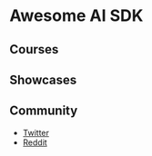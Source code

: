 # Awesome AI SDK

## Courses

## Showcases

## Community
- [Twitter](https://x.com/i/communities/1938629881107026113)
- [Reddit](https://www.reddit.com/r/VercelAISDK/)
